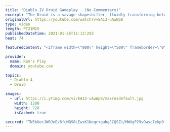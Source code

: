 ```yaml
---
title: "Diablo IV Druid Gameplay . (No Commentary)"
excerpt: "The Druid is a savage shapeshifter, fluidly transforming between the forms of a towering bear or a vicious werewolf to fight alongside the creatures of the wild."
originalUrl: https://youtube.com/watch?v=EA13-uAwWp8
type: video
length: PT21M2S
publishedDateTime: 2021-01-26T11:13:29Z
heat: 74

featuredContent: "<iframe width=\"800\" height=\"500\" frameborder=\"0\" src=\"https://www.youtube.com/embed/EA13-uAwWp8\" allow=\"accelerometer; autoplay; encrypted-media; gyroscope; picture-in-picture\" allowfullscreen></iframe>"

provider:
  name: Ram's Play
  domain: youtube.com

topics:
  - Diablo 4
  - Druid

images:
  - url: https://i.ytimg.com/vi/EA13-uAwWp8/maxresdefault.jpg
    width: 1280
    height: 720
    isCached: true

secured: "TN5bUecJW0JeE/6fuMQS0LEwsK1Neqc+guhgJCQSZi/MWVgP29vOwsc7ekp9fLNP+5V0zB3WdXBSksyF+XFBBIQxQOnYquKwMD0wsRTfYeq8JGAg3wLEw/+9F1jM0DjGRbpEsKAEti6h6+sgo6huyW2Ka2E9dOGPo1+f+VOhO0ig5i5E3ghBO+2whlKGYyIvBPY8NPdx+Tcsr9c2KbKESsQ0jnFCWzkZ3a/cWqqjIgX9R844dIHnzxpO6cdJrb04cIfps4af5BtH6LM5lDR6W7M0Evbkd8ww89kic/clNMkRfx3SkwRiBonEJLy6XVJFfcilH+braEEAjQAIpv5rUGiqQ4lMQgXHAZ1lNZ8PsWRi6e2KVzvXL+DI4GX3TrGgH2Tc6Gisx+SPGG4k8NLVKWCHzwFGRCk/i8UmE3CA9dXZvNbejELEYe5nH0j2H/un;NutsM1dtwSC8dnfIGbZj0A=="
---
```


